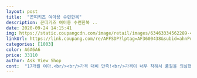 ```yaml
---
layout: post 
title:  "꼰띠키즈 여아용 수련한복" 
description: 꼰띠키즈 여아용 수련한복 ..
date: 2020-09-24 14:15:41 
img: https://static.coupangcdn.com/image/retail/images/63463334562289-48b868c3-8da3-4d27-b9ed-5add458edbba.jpg 
linkUrl: https://link.coupang.com/re/AFFSDP?lptag=AF3600438&subid=ahnPublicAsk&pageKey=266990674&itemId=836828460&vendorItemId=5130500436&traceid=V0-113-a3eac8cd9b2f4e0b 
categories: [1003] 
color: A6A6A6 
price: 33110 
author: Ask View Shop 
cont:  "17개월 여아.<br/><br/>가격 대비 만족!<br/>가격이 너무 착해서 품질을 의심했으나,<br/>가을까진 입힐 수 있을 것도 같아요.<br/><br/>고급스런 재질은 아니지만 막입히기 좋고, 사진빨도 잘받아요<br/>궁금해서 자다가 일어난 애한테 입혔는데도 짜증없었음.<br/><br/>급히 로켓배송으로 주문했지만,<br/>내년 설까지 입히고 싶은 생각에<br/>넘 크게 입히고 싶지 않아서 5사이즈 샀는데,<br/>다만 치마 만나는 부분 바깥쪽이 살짝 뒤집히듯 울었는데 그부분이 좀 신경쓰여서 별 하나 뺐어요<br/>막상 입고 다니면 눈에 거슬리진 않네요<br/>매번 제가 뭐 살 때마다 촌스럽다고 뭐라하는 친정엄마도<br/>머리장식까지 하고 다니니 지나는 분들마다 다들 너무 예쁘다고 한마디씩 하고 가셨어요<br/>무엇보다 너무 이쁩니다.<br/><br/>바느질로 줄여 입히려구요<br/>사진이 쨍하니 참 예쁘게 나옵니다.<br/><br/>색감 예쁘고 바느질도 튼튼한거 같습니다<br/>소매 한번씩 접어주니 이쁘게 맞네요<br/>속치마 없이 입힌 사진이에요<br/>속치마 없이도 풍성함 괜찮고, 저고리 두께도 도톰한 게 좋네요.<br/><br/>아직은 좀 더울 수 있는 두께라 늦가을이나 초봄에 좋을 것 같아요<br/>앞쪽이 라운드로 된 나시형태(?)가 아니라 치마에 넓은 끈 두개 연결한 모양이라 크게 사면 어깨끈이 흘러내릴 수 있으니 참고하시고 흘러내리면 바느질로 길이 조절해주심 될거같아요<br/>애가 분홍색이나 빨강이 잘 어울리는데,<br/>어린이집에서 행사한다고 입혀보내라기에<br/>일부러 한치수 정도 큰걸로 사서 어깨끈 두마디 정도 바느질 하니 내년이나 내후년까진 입힐 수 있을 것 같습니다<br/>작년에 비싼 한복 진짜 입기 싫어하더니 뒤만 여미는 찍찍이 스타일 편해서 그런가 애가 잘 입네요.<br/><br/>재질도 맘에 들고 색도 이정도면 뭐.<br/>.<br/><br/>저고리 팔이 길어서 한번 접었어요.<br/><br/>저희애 키는 정확하게 모르겠어요.<br/> 90이 안 되는 건 확실한데.<br/>.<br/> 몸무게 11키로 26개월 아이에요.<br/><br/>접어도 이상하지 않고 예뻐요.<br/><br/>제가 입었다면 진짜 촌빨 날렸을 텐데.<br/>.<br/> 애라서 그런지 귀여워요<br/>조금 클 것 같은 7호 사이즈를 주문했네요.<br/> ㅎㅎ<br/>줄임없이 치마기장은 딱 맞구요.<br/><br/>직접 받아보니 박음질도 단단하고<br/>처음엔 좀 불편한가 싶었는데 편하게 입고 벗을 수 있어서 더 좋은거 같기도 합니다<br/>추석날 민속촌 가서 사진 예쁘게 찍고 왔어요<br/>치마 뒷부분은 커다란(손바닥만한) 찍찍이로 단단히 고정할 수 있어요<br/>치마 어깨끈을 접어 바느질 몇번 하고<br/>치마 재질이 싼티 안 나는 것 같아서 요걸로 구매했는데 잘 산 것 같아요.<br/><br/>키 89센티, 몸무게 14킬로로 또래보다 큰편이라<br/>평소 100<br/> -110사이즈 입어요.<br/><br/>품도 그리 크지 않아요.<br/> 내복을 입은 터라... <br/><br/>한 번 세탁해서 입혔는데 생각보다 구김도 거의 없고 좋네요<br/>한복 참 이쁜 거 샀다고 칭찬해주셨어요 ㅋㅋㅋ<br/>허리둘레 당겨 입히기도 좋고요<br/>" 
---
```

